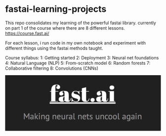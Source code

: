 # fastai-learning-projects

This repo consolidates my learning of the powerful fastai library. currently on part 1 of the course where there are 8 different lessons.
https://course.fast.ai/

For each lesson, i run code in my own notebook and experiment with different things using the fastai methods taught. 

Course syllabus:
1: Getting started
2: Deployment
3: Neural net foundations
4: Natural Language (NLP)
5: From-scratch model
6: Random forests
7: Collaborative filtering
8: Convolutions (CNNs)

![alt text](https://github.com/haidiazaman/fastai-learning-projects/blob/main/imgs/1_PQTzNNvBlmjW0Eca-nw14g.png)
